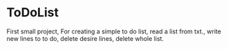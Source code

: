 # ToDoList
First small project,
For creating a simple to do list,
read a list from txt.,
write new lines to to do,
delete desire lines,
delete whole list.
